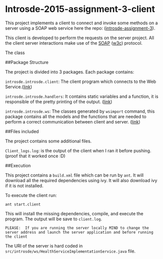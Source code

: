 
# Introsde-2015-assignment-3-client

This project implements a client to connect and invoke some methods on a server using a SOAP web service here the repo: ([introsde-assignment-3](https://github.com/sn1p3r46/introsde-2015-assignment-3)).

This client is developed to perform the requests on the server project. All the client server interactions make use of the [SOAP](https://en.wikipedia.org/wiki/SOAP)  ([w3c](http://www.w3schools.com/xml/xml_soap.asp)) protocol.

The class

##Package Structure

The project is divided into 3 packages. Each package contains:

`introsde.introsde.client`: The client program which connects to the Web Service.([link](https://github.com/sn1p3r46/introsde-2015-assignment-3-client/tree/master/src/introsde/client))

`introsde.introsde.handlers`: It contains static variables and a function, it is responsible of the pretty printing of the output. ([link](https://github.com/sn1p3r46/introsde-2015-assignment-3-client/tree/master/src/introsde/handlers))

`introsde.introsde.ws`: The classes generated by `wsimport` command, this package contains all the models and the functions that are needed to perform a correct communication between client and server. ([link](https://github.com/sn1p3r46/introsde-2015-assignment-3-client/tree/master/src/introsde/ws))

##Files included

The project contains some additional files.

`Client_logs.log`: is the output of the client when I ran it before pushing. (proof that it worked once :D)

##Execution

This project contains a `build.xml` file which can be run by `ant`. It will download all the required dependencies using ivy. It will also download ivy if it is not installed.

To execute the client run:
```
ant start.client
```

This will install the missing dependencies, compile, and execute the program. The output will be save to `client.log`.

`PLEASE:  If you are running the server locally MIND to change the server address and launch the server application and before running the client`

The URI of the server is hard coded in `src/introsde/ws/HealthServiceImplementationService.java` file.
